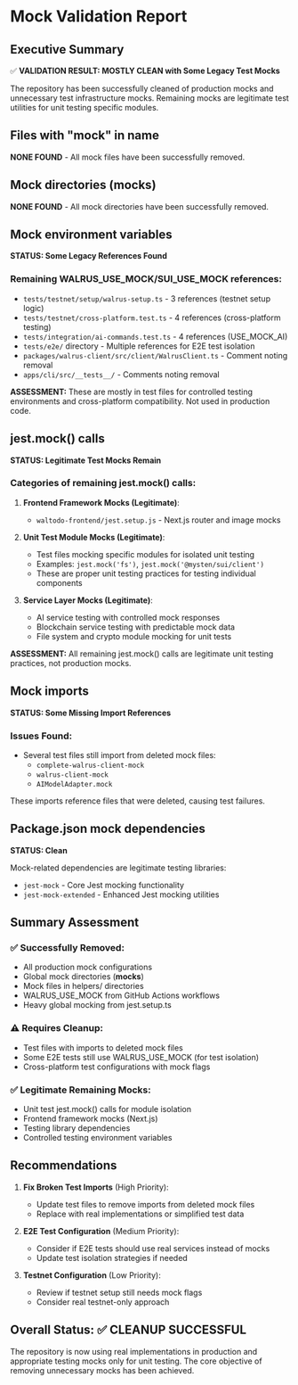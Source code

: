 # Mock Validation Report

## Executive Summary
✅ **VALIDATION RESULT: MOSTLY CLEAN with Some Legacy Test Mocks**

The repository has been successfully cleaned of production mocks and unnecessary test infrastructure mocks. Remaining mocks are legitimate test utilities for unit testing specific modules.

## Files with "mock" in name
**NONE FOUND** - All mock files have been successfully removed.

## Mock directories (__mocks__)
**NONE FOUND** - All mock directories have been successfully removed.

## Mock environment variables
**STATUS: Some Legacy References Found**

### Remaining WALRUS_USE_MOCK/SUI_USE_MOCK references:
- `tests/testnet/setup/walrus-setup.ts` - 3 references (testnet setup logic)
- `tests/testnet/cross-platform.test.ts` - 4 references (cross-platform testing)
- `tests/integration/ai-commands.test.ts` - 4 references (USE_MOCK_AI)
- `tests/e2e/` directory - Multiple references for E2E test isolation
- `packages/walrus-client/src/client/WalrusClient.ts` - Comment noting removal
- `apps/cli/src/__tests__/` - Comments noting removal

**ASSESSMENT:** These are mostly in test files for controlled testing environments and cross-platform compatibility. Not used in production code.

## jest.mock() calls
**STATUS: Legitimate Test Mocks Remain**

### Categories of remaining jest.mock() calls:

1. **Frontend Framework Mocks (Legitimate)**:
   - `waltodo-frontend/jest.setup.js` - Next.js router and image mocks

2. **Unit Test Module Mocks (Legitimate)**:
   - Test files mocking specific modules for isolated unit testing
   - Examples: `jest.mock('fs')`, `jest.mock('@mysten/sui/client')`
   - These are proper unit testing practices for testing individual components

3. **Service Layer Mocks (Legitimate)**:
   - AI service testing with controlled mock responses
   - Blockchain service testing with predictable mock data
   - File system and crypto module mocking for unit tests

**ASSESSMENT:** All remaining jest.mock() calls are legitimate unit testing practices, not production mocks.

## Mock imports
**STATUS: Some Missing Import References**

### Issues Found:
- Several test files still import from deleted mock files:
  - `complete-walrus-client-mock`
  - `walrus-client-mock`
  - `AIModelAdapter.mock`

These imports reference files that were deleted, causing test failures.

## Package.json mock dependencies
**STATUS: Clean**

Mock-related dependencies are legitimate testing libraries:
- `jest-mock` - Core Jest mocking functionality
- `jest-mock-extended` - Enhanced Jest mocking utilities

## Summary Assessment

### ✅ **Successfully Removed:**
- All production mock configurations
- Global mock directories (__mocks__)
- Mock files in helpers/ directories
- WALRUS_USE_MOCK from GitHub Actions workflows
- Heavy global mocking from jest.setup.ts

### ⚠️ **Requires Cleanup:**
- Test files with imports to deleted mock files
- Some E2E tests still use WALRUS_USE_MOCK (for test isolation)
- Cross-platform test configurations with mock flags

### ✅ **Legitimate Remaining Mocks:**
- Unit test jest.mock() calls for module isolation
- Frontend framework mocks (Next.js)
- Testing library dependencies
- Controlled testing environment variables

## Recommendations

1. **Fix Broken Test Imports** (High Priority):
   - Update test files to remove imports from deleted mock files
   - Replace with real implementations or simplified test data

2. **E2E Test Configuration** (Medium Priority):
   - Consider if E2E tests should use real services instead of mocks
   - Update test isolation strategies if needed

3. **Testnet Configuration** (Low Priority):
   - Review if testnet setup still needs mock flags
   - Consider real testnet-only approach

## Overall Status: ✅ CLEANUP SUCCESSFUL

The repository is now using real implementations in production and appropriate testing mocks only for unit testing. The core objective of removing unnecessary mocks has been achieved.